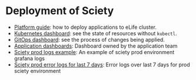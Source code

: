 # Deployment of Sciety

- [Platform guide](https://github.com/elifesciences/elife-flux-cluster/blob/master/docs/guide-for-application-teams.md): how to deploy applications to eLife cluster.
- [Kubernetes dashboard](https://k8s-dashboard.flux-prod.elifesciences.org/clusters/local/namespaces/sciety/deployments): see the state of resources without `kubectl`.
- [GitOps dashboard](https://gitops-dashboard--flux-prod.elifesciences.org/kustomization/details?clusterName=Default&name=sciety-deployment&namespace=flux-system): see the process of changes being applied.
- [Application dashboards](https://grafana.flux-prod.elifesciences.org/dashboards?tag=sciety): Dashboard owned by the application team
- [Sciety prod logs example](https://grafana.flux-prod.elifesciences.org/explore?schemaVersion=1&panes=%7B%226pv%22%3A%7B%22datasource%22%3A%22P022A0A8F82CACB18%22%2C%22queries%22%3A%5B%7B%22refId%22%3A%22A%22%2C%22datasource%22%3A%7B%22type%22%3A%22victoriametrics-logs-datasource%22%2C%22uid%22%3A%22P022A0A8F82CACB18%22%7D%2C%22editorMode%22%3A%22code%22%2C%22expr%22%3A%22kubernetes.pod_annotations.elifesciences.org%2Fproject%3A+%5C%22sciety%5C%22+AND+kubernetes.pod_labels.app.kubernetes.io%2Fcomponent%3A%3D%5C%22frontend%5C%22+AND+kubernetes.pod_labels.app.kubernetes.io%2Finstance%3A%3D%5C%22sciety--prod%5C%22%22%2C%22queryType%22%3A%22instant%22%7D%5D%2C%22range%22%3A%7B%22from%22%3A%22now-1h%22%2C%22to%22%3A%22now%22%7D%7D%7D&orgId=1): An example of sciety prod environment grafana logs
- [Sciety prod error logs for last 7 days](https://grafana.flux-prod.elifesciences.org/explore?schemaVersion=1&panes=%7B%22ytk%22%3A%7B%22datasource%22%3A%22P022A0A8F82CACB18%22%2C%22queries%22%3A%5B%7B%22refId%22%3A%22A%22%2C%22datasource%22%3A%7B%22type%22%3A%22victoriametrics-logs-datasource%22%2C%22uid%22%3A%22P022A0A8F82CACB18%22%7D%2C%22editorMode%22%3A%22code%22%2C%22expr%22%3A%22kubernetes.pod_labels.app.kubernetes.io%2Fcomponent%3A%3D%5C%22frontend%5C%22+AND+kubernetes.pod_labels.app.kubernetes.io%2Finstance%3A%3D%5C%22sciety--prod%5C%22+%7C+unpack_json+%7C+level%3A%3D%5C%22error%5C%22+%7C+stats+by+%28message%2C+payload.error.status%29+count%28%29%22%2C%22queryType%22%3A%22instant%22%7D%5D%2C%22range%22%3A%7B%22from%22%3A%22now-7d%22%2C%22to%22%3A%22now%22%7D%7D%7D&orgId=1): Error logs over last 7 days for prod sciety environment

